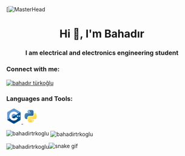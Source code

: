 [![MasterHead](https://img.ekonomim.com/storage/files/images/2021/08/03/cip-krizi-L6IR_cover.jpg)
<h1 align="center">Hi 👋, I'm Bahadır</h1>
<h3 align="center">I am electrical and electronics engineering student</h3>

<h3 align="left">Connect with me:</h3>
<p align="left">
<a href="https://linkedin.com/in/bahadır türkoğlu" target="blank"><img align="center" src="https://raw.githubusercontent.com/rahuldkjain/github-profile-readme-generator/master/src/images/icons/Social/linked-in-alt.svg" alt="bahadır türkoğlu" height="30" width="40" /></a>
</p>

<h3 align="left">Languages and Tools:</h3>
<p align="left"> <a href="https://www.w3schools.com/cpp/" target="_blank" rel="noreferrer"> <img src="https://raw.githubusercontent.com/devicons/devicon/master/icons/cplusplus/cplusplus-original.svg" alt="cplusplus" width="40" height="40"/> </a> <a href="https://www.python.org" target="_blank" rel="noreferrer"> <img src="https://raw.githubusercontent.com/devicons/devicon/master/icons/python/python-original.svg" alt="python" width="40" height="40"/> </a> </p>

<p><img align="left" src="https://github-readme-stats.vercel.app/api/top-langs?username=bahadirtrkoglu&show_icons=true&locale=en&layout=compact" alt="bahadirtrkoglu" /></p>

<p>&nbsp;<img align="center" src="https://github-readme-stats.vercel.app/api?username=bahadirtrkoglu&show_icons=true&locale=en" alt="bahadirtrkoglu" /></p>

<p><img align="center" src="https://github-readme-streak-stats.herokuapp.com/?user=bahadirtrkoglu&" alt="bahadirtrkoglu" 


![snake gif](https://github.com/BahadirTrkoglu/BahadirTrkoglu/blob/output/github-contribution-grid-snake.gif)
